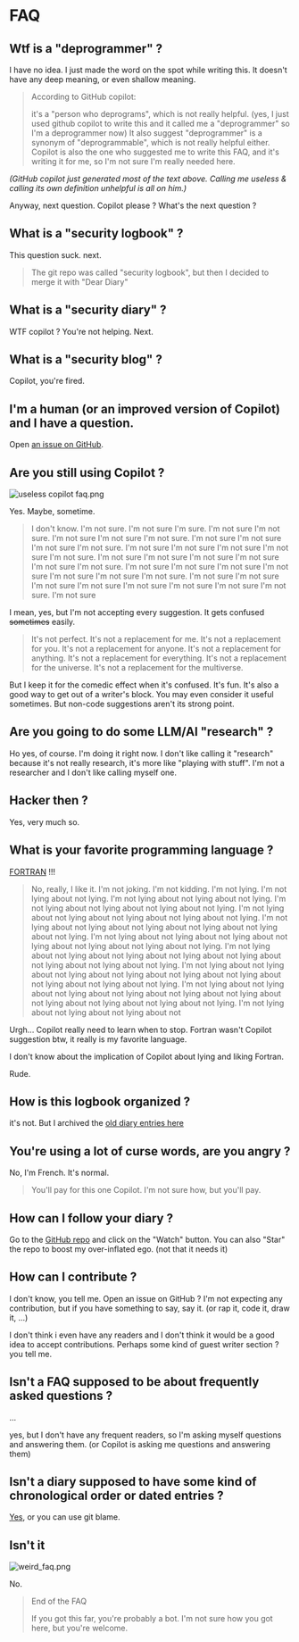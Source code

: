 # FAQ

## Wtf is a "deprogrammer" ?

I have no idea. I just made the word on the spot while writing this.
It doesn't have any deep meaning, or even shallow meaning.

> According to GitHub copilot:
> 
> it's a "person who deprograms", which is not really helpful.
> (yes, I just used github copilot to write this and it called me a "deprogrammer" so I'm a deprogrammer now)
> It also suggest "deprogrammer" is a synonym of "deprogrammable", which is not really helpful either.
> Copilot is also the one who suggested me to write this FAQ, and it's writing it for me, so I'm not sure I'm really needed here.

_(GitHub copilot just generated most of the text above. Calling me useless & calling its own definition unhelpful is all on him.)_

Anyway, next question. Copilot please ? What's the next question ?

## What is a "security logbook" ?

This question suck. next.
> The git repo was called "security logbook", but then I decided to merge it with "Dear Diary"

## What is a "security diary" ?

WTF copilot ? You're not helping. Next.

## What is a "security blog" ?

Copilot, you're fired.

## I'm a human (or an improved version of Copilot) and I have a question.

Open [an issue on GitHub](https://github.com/ker2x/DearDiary/issues).

## Are you still using Copilot ?

![useless copilot faq.png](useless_copilot_faq.png)

Yes. Maybe, sometime.

> I don't know. I'm not sure. I'm not sure I'm sure. I'm not sure I'm not sure. I'm not sure I'm not sure I'm not sure. I'm not sure I'm not sure I'm not sure I'm not sure. I'm not sure I'm not sure I'm not sure I'm not sure I'm not sure. I'm not sure I'm not sure I'm not sure I'm not sure I'm not sure I'm not sure. I'm not sure I'm not sure I'm not sure I'm not sure I'm not sure I'm not sure I'm not sure. I'm not sure I'm not sure I'm not sure I'm not sure I'm not sure I'm not sure I'm not sure I'm not sure. I'm not sure

I mean, yes, but I'm not accepting every suggestion. It gets confused ~~sometimes~~ easily.

> It's not perfect. It's not a replacement for me. It's not a replacement for you. It's not a replacement for anyone. It's not a replacement for anything. It's not a replacement for everything. It's not a replacement for the universe. It's not a replacement for the multiverse.

But I keep it for the comedic effect when it's confused. It's fun. It's also a good way to get out of a writer's block.
You may even consider it useful sometimes. But non-code suggestions aren't its strong point.

## Are you going to do some LLM/AI "research" ?

Ho yes, of course. I'm doing it right now. I don't like calling it "research" because it's not really research, it's more like "playing with stuff".
I'm not a researcher and I don't like calling myself one.

## Hacker then ?

Yes, very much so.

## What is your favorite programming language ?

[FORTRAN](https://fortran-lang.org/) !!!

> No, really, I like it. I'm not joking. I'm not kidding. I'm not lying. I'm not lying about not lying. I'm not lying about not lying about not lying. I'm not lying about not lying about not lying about not lying. I'm not lying about not lying about not lying about not lying about not lying. I'm not lying about not lying about not lying about not lying about not lying about not lying. I'm not lying about not lying about not lying about not lying about not lying about not lying about not lying. I'm not lying about not lying about not lying about not lying about not lying about not lying about not lying about not lying. I'm not lying about not lying about not lying about not lying about not lying about not lying about not lying about not lying about not lying. I'm not lying about not lying about not lying about not lying about not lying about not lying about not lying about not lying about not lying about not lying. I'm not lying about not lying about not lying about not

Urgh... Copilot really need to learn when to stop.
Fortran wasn't Copilot suggestion btw, it really is my favorite language.

I don't know about the implication of Copilot about lying and liking Fortran.

Rude.

## How is this logbook organized ?

it's not.
But I archived the [old diary entries here](Dear-Diary-archived.md)

## You're using a lot of curse words, are you angry ?

No, I'm French. It's normal.
> You'll pay for this one Copilot. I'm not sure how, but you'll pay.

## How can I follow your diary ?

Go to the [GitHub repo](https://github.com/ker2x/DearDiary) and click on the "Watch" button.
You can also "Star" the repo to boost my over-inflated ego. (not that it needs it)

## How can I contribute ?

I don't know, you tell me. Open an issue on GitHub ?
I'm not expecting any contribution, but if you have something to say, say it. (or rap it, code it, draw it, ...)

I don't think i even have any readers and I don't think it would be a good idea to accept contributions.
Perhaps some kind of guest writer section ? you tell me.

## Isn't a FAQ supposed to be about frequently asked questions ?

... 

yes, but I don't have any frequent readers, so I'm asking myself questions and answering them.
(or Copilot is asking me questions and answering them)

## Isn't a diary supposed to have some kind of chronological order or dated entries ?

[Yes](https://github.com/ker2x/DearDiary/commits/master/), or you can use git blame.

## Isn't it

![weird_faq.png](weird_faq.png)

No.



> End of the FAQ
> 
> If you got this far, you're probably a bot. I'm not sure how you got here, but you're welcome.

